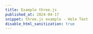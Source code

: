 ```yaml
---
title: Example three.js
published_at: 2024-04-17
snippet: three.js example - Hole Text
disable_html_sanitization: true
---
```

<script src="/scripts/three.module.min.js"></script>

<canvas id="c1"/>

<script>
import * as THREE from 'three'
import {
  OrbitControls
} from 'three/examples/jsm/controls/OrbitControls'
import Stats from 'three/examples/jsm/libs/stats.module'
import {
  Font,
  FontLoader
} from 'three/examples/jsm/loaders/FontLoader'
import {
  TextGeometry
} from 'three/examples/jsm/geometries/TextGeometry'
import {
  CSG
} from 'csg'

const scene = new THREE.Scene()
const camera = new THREE.PerspectiveCamera(75, window.innerWidth / window.innerHeight, 0.1, 1000)
camera.position.set(3, 4, 5)
const renderer = new THREE.WebGLRenderer()
renderer.setSize(window.innerWidth, window.innerHeight)
document.body.appendChild(renderer.domElement)

const controls = new OrbitControls(camera, renderer.domElement)
controls.enableDamping = true

const loader = new FontLoader()
loader.load('https://cdn.jsdelivr.net/gh/mrdoob/three.js@master/examples/fonts/helvetiker_bold.typeface.json', function(f) {
  const textGeometry = new TextGeometry('Hello', {
    font: f,
    size: 2,
    height: 0.2,
    curveSegments: 2
  })
  textGeometry.scale(1, 1, 3)
  textGeometry.center()

  const cubeCSG = CSG.fromGeometry(new THREE.BoxGeometry(10, 3, 0.25))
  const textCSG = CSG.fromGeometry(textGeometry)

  const subtractCSG = cubeCSG.subtract(textCSG)
  
  const finalMesh = CSG.toMesh(
    subtractCSG,
    new THREE.Matrix4()
  )
  finalMesh.material = new THREE.MeshNormalMaterial()
  scene.add(finalMesh)

})

window.addEventListener('resize', onWindowResize, false)

function onWindowResize() {
  camera.aspect = window.innerWidth / window.innerHeight
  camera.updateProjectionMatrix()
  renderer.setSize(window.innerWidth, window.innerHeight)
  render()
}

const stats = Stats()
document.body.appendChild(stats.dom)

function animate() {
  requestAnimationFrame(animate)
  controls.update()
  render()
  stats.update()
}

function render() {
  renderer.render(scene, camera)
}
animate()
</script>